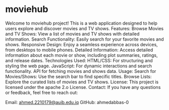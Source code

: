 # moviehub
Welcome to moviehub project! This is a web application designed to help users explore and discover movies and TV shows. 
Features:
Browse Movies and TV Shows: View a list of movies and TV shows with detailed information.
Search Functionality: Easily search for your favorite movies and shows.
Responsive Design: Enjoy a seamless experience across devices, from desktops to mobile phones.
Detailed Information: Access detailed information about each movie or show, including plot summaries, ratings, and release dates.
Technologies Used:
HTML/CSS: For structuring and styling the web page.
JavaScript: For dynamic interactions and search functionality.
API for fetching movies and shows data.
Usage:
Search for Movies/Shows: Use the search bar to find specific titles.
Browse Lists: Explore the curated lists of movies and TV shows.
License:
This project is licensed under the apache 2.o License.
Contact:
If you have any questions or feedback, feel free to reach out:

Email: ahmed.2210179@auib.edu.iq
GitHub: ahmedabbas-0
